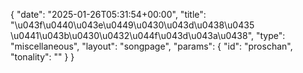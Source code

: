 {
    "date": "2025-01-26T05:31:54+00:00",
    "title": "\u043f\u0440\u043e\u0449\u0430\u043d\u0438\u0435 \u0441\u043b\u0430\u0432\u044f\u043d\u043a\u0438",
    "type": "miscellaneous",
    "layout": "songpage",
    "params": {
        "id": "proschan",
        "tonality": ""
    }
}